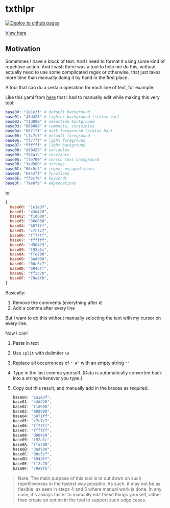 # txthlpr

[![Deploy to github pages](https://github.com/jeffsieu/txthlpr/actions/workflows/deploy.yml/badge.svg)](https://github.com/jeffsieu/txthlpr/actions/workflows/deploy.yml)

[View here](https://txthlpr.jeffsieu.com/)

## Motivation

Sometimes I have a block of text. And I need to format it using some kind of repetitive action.
And I wish there was a tool to help me do this, without actually need to use some complicated regex or otherwise,
that just takes more time than manually doing it by hand in the first place.

A tool that can do a certain operation for each line of text, for example.

Like this yaml from [here](https://github.com/ahmadawais/base16-shades-of-purple/blob/master/shades-of-purple.yaml)
that I had to manually edit while making this very tool:

```yaml
base00: "1e1e3f" # default background
base01: "43d426" # lighter background (status bar)
base02: "f1d000" # selection background
base03: "808080" # comments, invisibles
base04: "6871ff" # dark foreground (status bar)
base05: "c7c7c7" # default foreground
base06: "ff77ff" # light foreground
base07: "ffffff" # light background
base08: "d90429" # variables
base09: "f92a1c" # constants
base0A: "ffe700" # search text background
base0B: "3ad900" # strings
base0C: "00c5c7" # regex, escaped chars
base0D: "6943ff" # functions
base0E: "ff2c70" # keywords
base0F: "79e8fb" # deprecations
```

to

```js
{
  base00: "1e1e3f",
  base01: "43d426",
  base02: "f1d000",
  base03: "808080",
  base04: "6871ff",
  base05: "c7c7c7",
  base06: "ff77ff",
  base07: "ffffff",
  base08: "d90429",
  base09: "f92a1c",
  base0A: "ffe700",
  base0B: "3ad900",
  base0C: "00c5c7",
  base0D: "6943ff",
  base0E: "ff2c70",
  base0F: "79e8fb",
}
```

Basically:

1. Remove the comments (everything after `#`)
2. Add a comma after every line

But I want to do this without manually selecting the text with my cursor on every line.

Now I can!

1. Paste in text
2. Use `split` with delimiter `\n`
3. Replace all occurrences of `" #"` with an empty string `""`
4. Type in the last comma yourself. (Data is automatically converted back into a string whenever you type,)
5. Copy out this result, and manually add in the braces as required.

    ```js
    base00: "1e1e3f",
    base01: "43d426",
    base02: "f1d000",
    base03: "808080",
    base04: "6871ff",
    base05: "c7c7c7",
    base06: "ff77ff",
    base07: "ffffff",
    base08: "d90429",
    base09: "f92a1c",
    base0A: "ffe700",
    base0B: "3ad900",
    base0C: "00c5c7",
    base0D: "6943ff",
    base0E: "ff2c70",
    base0F: "79e8fb",
    ```

> Note: The main purpose of this tool is to cut down on such repetitiveness in the fastest way possible.
  As such, it may not be as flexible, as seen in steps 4 and 5 where manual work is done.
  In any case, it's always faster to manually edit these things yourself, rather than create an option
  in the tool to support such edge cases.
